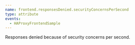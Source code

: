 ```yaml
---
name: frontend.responsesDenied.securityConcernsPerSecond
type: attribute
events:
  - HAProxyFrontendSample
---
```


Responses denied because of security concerns per second.